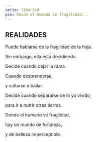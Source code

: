 ```yaml
---
serie: libertad
pie: Donde el humano ve fragilidad...
---
```


## REALIDADES

Puede hablarse de la fragilidad de la hoja.

Sin embargo, ella está decidiendo.

Decide cuando dejar la rama.

Cuando desprenderse,

y soltarse a bailar.

Decide cuando separarse de lo ya vivido,

para ir a nutrir otras tierras.

Donde el humano ve fragilidad,

hay un mundo de fortaleza,

y de belleza imperceptible.
